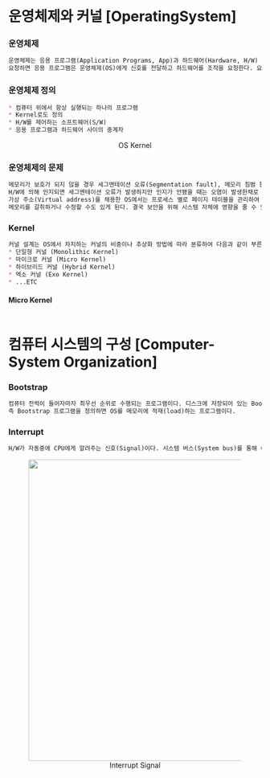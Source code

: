 # 운영체제와 커널 [OperatingSystem]
### 운영체제
```md
운영체제는 응용 프로그램(Application Programs, App)과 하드웨어(Hardware, H/W) 사이에 위치하며, 사용자가 응용 프로그램을 통해서 어떤 서비스를
요청하면 응용 프로그램은 운영체제(OS)에게 신호를 전달하고 하드웨어를 조작을 요청한다. 요청 받은 운영체제는 서비스에 맞는 하드웨어를 작동시켜 수행을 완수한다.
```

### 운영체제 정의
```md
* 컴퓨터 위에서 항상 실행되는 하나의 프로그램
* Kernel로도 정의
* H/W를 제어하는 소프트웨어(S/W)
* 응용 프로그램과 하드웨어 사이의 중계자
```

<figure align="center">
  <img src="os-n-kernel-fig1.jpeg" alt="">
  <figcaption align="center">OS Kernel</figcaption>
</figure>

### 운영체제의 문제
```md
메모리가 보호가 되지 않을 경우 세그멘테이션 오류(Segmentation fault), 메모리 침범 등 다양한 문제가 발생할 수 있으며, 읽기(Read)전용 메모리 영역에 쓰기(Write)를 시도한 경우
H/W에 의해 인지되면 세그멘테이션 오류가 발생하지만 인지가 안됐을 때는 오염이 발생한채로 프로그램이 계속 수행되어 더욱 심한 문제를 야기할 수 있다.
가상 주소(Virtual address)를 채용한 OS에서는 프로세스 별로 페이지 테이블을 관리하여 원칙적으로는 다른 프로세스의 메모리 영역에 접근할 수 없으나, 취약점이 노출될 경우 임의로
메모리를 갈취하거나 수정할 수도 있게 된다. 결국 보안을 위해 시스템 자체에 영향을 줄 수 있는 작업들은 커널이라는 분리된 공간에서 특별한 권한을 가지고 실핼하도록 설계된다.
```

### Kernel
```md
커널 설계는 OS에서 차지하는 커널의 비중이나 추상화 방법에 따라 분류하여 다음과 같이 부른다.
* 단일형 커널 (Monolithic Kernel)
* 마이크로 커널 (Micro Kernel)
* 하이브리드 커널 (Hybrid Kernel)
* 엑소 커널 (Exo Kernel)
* ...ETC
```

#### Micro Kernel
```md

```

# 컴퓨터 시스템의 구성 [Computer-System Organization]

### Bootstrap
```md
컴퓨터 전력이 들어자마자 최우선 순위로 수행되는 프로그램이다. 디스크에 저장되어 있는 Bootstrap loader를 CPU가 실행하여 디스크에 저장되어 있는 OS를 메모리에 복사하여 올린다.
즉 Bootstrap 프로그램을 정의하면 OS를 메모리에 적재(load)하는 프로그램이다.
```

### Interrupt
```md
H/W가 자동중에 CPU에게 알려주는 신호(Signal)이다. 시스템 버스(System bus)를 통해 CPU에게 신호를 전송함 으로써 어느 시간이던 H/W는 인터럽트를 발생시킬 수 있다.
```

<figure align="center">
  <img src="Interrupt.png" alt="" width=600>
  <figcaption align="center">Interrupt Signal</figcaption>
</figure>